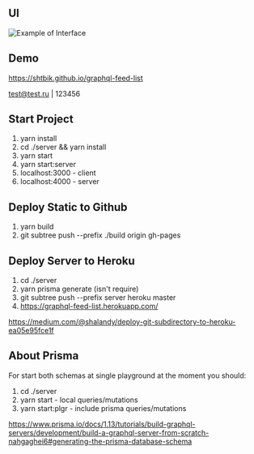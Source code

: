 ## UI

![Example of Interface](https://imgur.com/BS7bMQF.png)

## Demo
https://shtbik.github.io/graphql-feed-list

test@test.ru | 123456

## Start Project

1. yarn install
2. cd ./server && yarn install
3. yarn start
4. yarn start:server
5. localhost:3000 - client
6. localhost:4000 - server

## Deploy Static to Github

1. yarn build
2. git subtree push --prefix ./build origin gh-pages

## Deploy Server to Heroku

1. cd ./server
2. yarn prisma generate (isn't require)
3. git subtree push --prefix server heroku master
4. https://graphql-feed-list.herokuapp.com/

https://medium.com/@shalandy/deploy-git-subdirectory-to-heroku-ea05e95fce1f

## About Prisma

For start both schemas at single playground at the moment you should:

1. cd ./server
2. yarn start - local queries/mutations
3. yarn start:plgr - include prisma queries/mutations

https://www.prisma.io/docs/1.13/tutorials/build-graphql-servers/development/build-a-graphql-server-from-scratch-nahgaghei6#generating-the-prisma-database-schema
